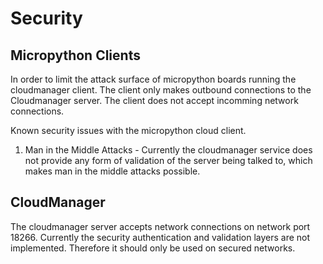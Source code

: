 # Security

## Micropython Clients

In order to limit the attack surface of micropython boards running the
cloudmanager client.  The client only makes outbound connections to the
Cloudmanager server.  The client does not accept incomming network 
connections.

Known security issues with the micropython cloud client.

1. Man in the Middle Attacks - Currently the cloudmanager service does
   not provide any form of validation of the server being talked to, which
   makes man in the middle attacks possible.

## CloudManager

The cloudmanager server accepts network connections on network port
18266. Currently the security authentication and validation layers
are not implemented.  Therefore it should only be used on secured
networks.
